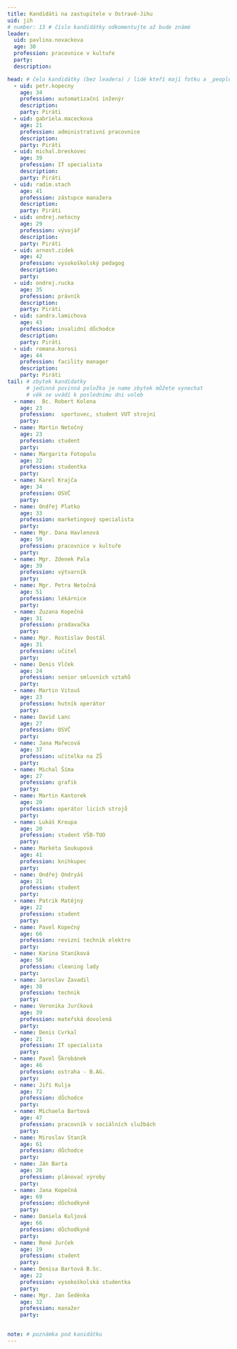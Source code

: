 ```yaml
---
title: Kandidáti na zastupitele v Ostravě-Jihu
uid: jih
# number: 13 # číslo kandidátky odkomentujte až bude známé
leader:
  uid: pavlina.novackova
  age: 30
  profession: pracovnice v kultuře
  party:
  description: 

head: # čelo kandidátky (bez leadera) / lidé kteří mají fotku a _people/jmeno.md
  - uid: petr.kopecny
    age: 34  
    profession: automatizační inženýr
    description: 
    party: Piráti
  - uid: gabriela.maceckova
    age: 21
    profession: administrativní pracovnice
    description: 
    party: Piráti
  - uid: michal.breskovec
    age: 39
    profession: IT specialista
    description: 
    party: Piráti
  - uid: radim.stach
    age: 41
    profession: zástupce manažera
    description: 
    party: Piráti
  - uid: ondrej.netocny
    age: 29
    profession: vývojář
    description: 
    party: Piráti
  - uid: arnost.zidek
    age: 42
    profession: vysokoškolský pedagog
    description: 
    party:
  - uid: ondrej.rucka
    age: 35
    profession: právník
    description: 
    party: Piráti
  - uid: sandra.lamichova
    age: 43
    profession: invalidní důchodce
    description: 
    party: Piráti
  - uid: romana.korosi
    age: 44
    profession: facility manager
    description: 
    party: Piráti
tail: # zbytek kandidatky
      # jedinná povinná položka je name zbytek můžete vynechat
      # věk se uvádí k poslednímu dni voleb
  - name:  Bc. Robert Kolena
    age: 23
    profession:  sportovec, student VUT strojní
    party:
  - name: Martin Netočný
    age: 23
    profession: student
    party:
  - name: Margarita Fotopulu
    age: 22
    profession: studentka
    party: 
  - name: Karel Krajča
    age: 34
    profession: OSVČ
    party: 
  - name: Ondřej Platko
    age: 33
    profession: marketingový specialista
    party: 
  - name: Mgr. Dana Havlenová
    age: 59
    profession: pracovnice v kultuře
    party: 
  - name: Mgr. Zdenek Pala
    age: 39
    profession: výtvarník
    party: 
  - name: Mgr. Petra Netočná
    age: 51
    profession: lékárnice
    party: 
  - name: Zuzana Kopečná
    age: 31
    profession: prodavačka
    party: 
  - name: Mgr. Rostislav Dostál
    age: 31
    profession: učitel
    party: 
  - name: Denis Vlček
    age: 24
    profession: senior smluvních vztahů
    party: 
  - name: Martin Vitouš
    age: 23
    profession: hutník operátor
    party: 
  - name: David Lanc
    age: 27
    profession: OSVČ
    party: 
  - name: Jana Mařecová
    age: 37
    profession: učitelka na ZŠ
    party: 
  - name: Michal Šíma
    age: 27
    profession: grafik
    party: 
  - name: Martin Kantorek
    age: 20
    profession: operátor licích strojů
    party: 
  - name: Lukáš Kroupa
    age: 20
    profession: student VŠB-TUO
    party: 
  - name: Markéta Soukupová
    age: 41
    profession: knihkupec
    party: 
  - name: Ondřej Ondryáš
    age: 21
    profession: student
    party: 
  - name: Patrik Matějný
    age: 22
    profession: student
    party: 
  - name: Pavel Kopečný
    age: 66
    profession: revizní technik elektro
    party: 
  - name: Karina Staníková
    age: 58
    profession: cleaning lady
    party: 
  - name: Jaroslav Zavadil
    age: 38
    profession: technik
    party: 
  - name: Veronika Jurčková
    age: 39
    profession: mateřská dovolená
    party: 
  - name: Denis Cvrkal
    age: 21
    profession: IT specialista
    party: 
  - name: Pavel Škrobánek
    age: 46
    profession: ostraha - B.AG.
    party: 
  - name: Jiří Kulja
    age: 72
    profession: důchodce
    party: 
  - name: Michaela Bartová
    age: 47
    profession: pracovník v sociálních službách
    party: 
  - name: Miroslav Staník
    age: 61
    profession: důchodce
    party: 
  - name: Ján Barta
    age: 28
    profession: plánovač výroby
    party: 
  - name: Jana Kopečná
    age: 69
    profession: důchodkyně
    party: 
  - name: Daniela Kuljová
    age: 66
    profession: důchodkyně
    party: 
  - name: René Jurček
    age: 19
    profession: student
    party: 
  - name: Denisa Bartová B.Sc.
    age: 22
    profession: vysokoškolská studentka
    party: 
  - name: Mgr. Jan Šeděnka
    age: 32
    profession: manažer
    party: 
 

note: # poznámka pod kanidátku
---
```


